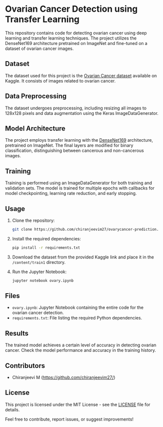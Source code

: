# Ovarian Cancer Detection using Transfer Learning

This repository contains code for detecting ovarian cancer using deep learning and transfer learning techniques. The project utilizes the DenseNet169 architecture pretrained on ImageNet and fine-tuned on a dataset of ovarian cancer images.

## Dataset

The dataset used for this project is the [Ovarian Cancer dataset](https://www.kaggle.com/datasets/rdhenkawat/ovarian-cancer) available on Kaggle. It consists of images related to ovarian cancer.

## Data Preprocessing

The dataset undergoes preprocessing, including resizing all images to 128x128 pixels and data augmentation using the Keras ImageDataGenerator.

## Model Architecture

The project employs transfer learning with the [DenseNet169](https://keras.io/api/applications/densenet/) architecture, pretrained on ImageNet. The final layers are modified for binary classification, distinguishing between cancerous and non-cancerous images.

## Training

Training is performed using an ImageDataGenerator for both training and validation sets. The model is trained for multiple epochs with callbacks for model checkpointing, learning rate reduction, and early stopping.

## Usage

1. Clone the repository:

   ```bash
   git clone https://github.com/chiranjeevim27/ovarycancer-prediction.git
   ```

2. Install the required dependencies:

   ```bash
   pip install -r requirements.txt
   ```

3. Download the dataset from the provided Kaggle link and place it in the `/content/train1` directory.

4. Run the Jupyter Notebook:

   ```bash
   jupyter notebook ovary.ipynb
   ```

## Files

- `ovary.ipynb`: Jupyter Notebook containing the entire code for the ovarian cancer detection.
- `requirements.txt`: File listing the required Python dependencies.

## Results

The trained model achieves a certain level of accuracy in detecting ovarian cancer. Check the model performance and accuracy in the training history.

## Contributors

- Chiranjeevi M (https://github.com/chiranjeevim27/)

## License

This project is licensed under the MIT License - see the [LICENSE](LICENSE) file for details.

Feel free to contribute, report issues, or suggest improvements!
